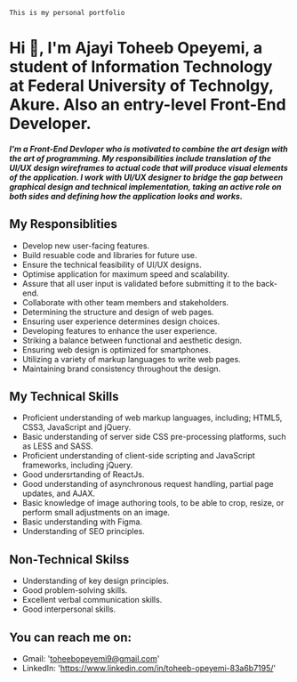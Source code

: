 ```
This is my personal portfolio
```

# Hi 👋, I'm Ajayi Toheeb Opeyemi, a student of Information Technology at Federal University of Technolgy, Akure. Also an entry-level Front-End Developer.

##### I'm a Front-End Devloper who is motivated to combine the art design with the art of programming. My responsibilities include translation of the UI/UX design wireframes to actual code that will produce visual elements of the application. I work with UI/UX designer to bridge the gap between graphical design and technical implementation, taking an active role on both sides and defining how the application looks and works. 



## My Responsiblities
- Develop new user-facing features.
- Build resuable code and libraries for future use.
- Ensure the technical feasibility of UI/UX designs.
- Optimise application for maximum speed and scalability.
- Assure that all user input is validated before submitting it to the back-end.
- Collaborate with other team members and stakeholders.
- Determining the structure and design of web pages.
- Ensuring user experience determines design choices.
- Developing features to enhance the user experience.
- Striking a balance between functional and aesthetic design.
- Ensuring web design is optimized for smartphones.
- Utilizing a variety of markup languages to write web pages.
- Maintaining brand consistency throughout the design.



## My Technical Skills
- Proficient understanding of web markup languages, including; HTML5, CSS3, JavaScript and jQuery.
- Basic understanding of server side CSS pre-processing platforms, such as LESS and SASS.
- Proficient understanding of client-side scripting and JavaScript frameworks, including jQuery.
- Good undersrtanding of ReactJs.
- Good understanding of asynchronous request handling, partial page updates, and AJAX.
- Basic knowledge of image authoring tools, to be able to crop, resize, or perform small adjustments on an image.
- Basic understanding with Figma.
- Understanding of SEO principles.



## Non-Technical Skilss
- Understanding of key design principles.
- Good problem-solving skills.
- Excellent verbal communication skills.
- Good interpersonal skills.



## You can reach me on:
- Gmail: 'toheebopeyemi9@gmail.com'
- LinkedIn: 'https://www.linkedin.com/in/toheeb-opeyemi-83a6b7195/'
